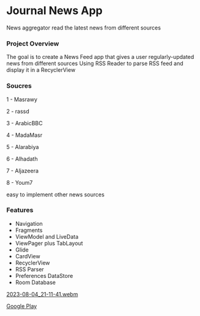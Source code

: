 # Journal News App
 News aggregator read the latest news from different sources
 
### Project Overview

The goal is to create a News Feed app that gives a user regularly-updated news from different sources
Using RSS Reader to parse RSS feed and display it in a RecyclerView 


### Soucres
  
  1 - Masrawy
  
  2 - rassd
  
  3 - ArabicBBC
  
  4 - MadaMasr
  
  5 - Alarabiya
  
  6 - Alhadath
  
  7 - Aljazeera

  8 - Youm7
       
  easy to implement other news sources


### Features

* Navigation
* Fragments
* ViewModel and LiveData
* ViewPager plus TabLayout
* Glide
* CardView
* RecyclerView
* RSS Parser
* Preferences DataStore
* Room Database
  

[2023-08-04_21-11-41.webm](https://github.com/mbakr0/Journal/assets/24358810/d569f14c-fd1a-4dea-95d6-a0e429d911d9)


[Google Play](https://play.google.com/store/apps/details?id=online.mohmedbakr.newsfeed)



